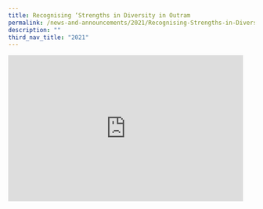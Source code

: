 ```yaml
---
title: Recognising ‘Strengths in Diversity in Outram
permalink: /news-and-announcements/2021/Recognising-Strengths-in-Diversity-in-Outram/
description: ""
third_nav_title: "2021"
---
```

<iframe allowfullscreen="true" height="299" width="480" frameborder="0" src="https://docs.google.com/presentation/d/e/2PACX-1vTKwm5W4LthRBY1hRJxP7Ky4mM11RLizCdQUPhtVKgWDx_8xf-v3N-r_CGEGPvqQlgerRd6yZ81apC5/embed?start=false&amp;loop=false&amp;delayms=3000"></iframe>